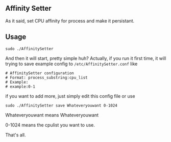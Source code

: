 ## Affinity Setter
As it said, set CPU affinity for process and make it persistant.

## Usage
```
sudo ./AffinitySetter
```
And then it will start, pretty simple huh?
Actually, if you run it first time, it will trying to save example config to ```/etc/AffinitySetter.conf``` like 
```
# AffinitySetter configuration
# Format: process_substring:cpu_list
# Example:
# example:0-1
```
if you want to add more, just simply edit this config file or use
```
sudo ./AffinitySetter save Whateveryouwant 0-1024
```
Whateveryouwant means Whateveryouwant

0-1024 means the cpulist you want to use.

That's all.